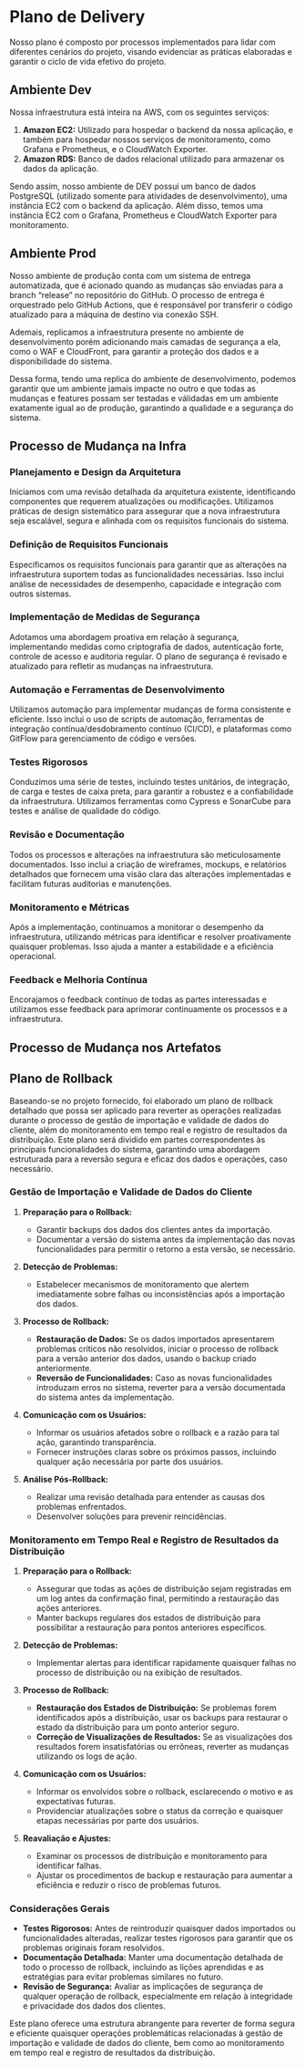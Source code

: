 # Plano de Delivery
Nosso plano é composto por processos implementados para lidar com diferentes cenários do projeto, visando evidenciar as práticas elaboradas e garantir o ciclo de vida efetivo do projeto.

## Ambiente Dev

Nossa infraestrutura está inteira na AWS, com os seguintes serviços:
1. **Amazon EC2:** Utilizado para hospedar o backend da nossa aplicação, e também para hospedar nossos serviços de monitoramento, como Grafana e Prometheus, e o CloudWatch Exporter.
2. **Amazon RDS:** Banco de dados relacional utilizado para armazenar os dados da aplicação.

Sendo assim, nosso ambiente de DEV possui um banco de dados PostgreSQL (utilizado somente para atividades de desenvolvimento), uma instância EC2 com o backend da aplicação. Além disso, temos uma instância EC2 com o Grafana, Prometheus e CloudWatch Exporter para monitoramento.

## Ambiente Prod
Nosso ambiente de produção conta com um sistema de entrega automatizada, que é acionado quando as mudanças são enviadas para a branch “release” no repositório do GitHub. O processo de entrega é orquestrado pelo GitHub Actions, que é responsável por transferir o código atualizado para a máquina de destino via conexão SSH.

Ademais, replicamos a infraestrutura presente no ambiente de desenvolvimento porém adicionando mais camadas de segurança a ela, como o WAF e CloudFront, para garantir a proteção dos dados e a disponibilidade do sistema.

Dessa forma, tendo uma replica do ambiente de desenvolvimento, podemos garantir que um ambiente jamais impacte no outro e que todas as mudanças e features possam ser testadas e válidadas em um ambiente exatamente igual ao de produção, garantindo a qualidade e a segurança do sistema.

## Processo de Mudança na Infra


### Planejamento e Design da Arquitetura
Iniciamos com uma revisão detalhada da arquitetura existente, identificando componentes que requerem atualizações ou modificações. Utilizamos práticas de design sistemático para assegurar que a nova infraestrutura seja escalável, segura e alinhada com os requisitos funcionais do sistema.

### Definição de Requisitos Funcionais
Especificamos os requisitos funcionais para garantir que as alterações na infraestrutura suportem todas as funcionalidades necessárias. Isso inclui análise de necessidades de desempenho, capacidade e integração com outros sistemas.

### Implementação de Medidas de Segurança
Adotamos uma abordagem proativa em relação à segurança, implementando medidas como criptografia de dados, autenticação forte, controle de acesso e auditoria regular. O plano de segurança é revisado e atualizado para refletir as mudanças na infraestrutura.

### Automação e Ferramentas de Desenvolvimento
Utilizamos automação para implementar mudanças de forma consistente e eficiente. Isso inclui o uso de scripts de automação, ferramentas de integração contínua/desdobramento contínuo (CI/CD), e plataformas como GitFlow para gerenciamento de código e versões.

### Testes Rigorosos
Conduzimos uma série de testes, incluindo testes unitários, de integração, de carga e testes de caixa preta, para garantir a robustez e a confiabilidade da infraestrutura. Utilizamos ferramentas como Cypress e SonarCube para testes e análise de qualidade do código.

### Revisão e Documentação
Todos os processos e alterações na infraestrutura são meticulosamente documentados. Isso inclui a criação de wireframes, mockups, e relatórios detalhados que fornecem uma visão clara das alterações implementadas e facilitam futuras auditorias e manutenções.

### Monitoramento e Métricas
Após a implementação, continuamos a monitorar o desempenho da infraestrutura, utilizando métricas para identificar e resolver proativamente quaisquer problemas. Isso ajuda a manter a estabilidade e a eficiência operacional.

### Feedback e Melhoria Contínua
Encorajamos o feedback contínuo de todas as partes interessadas e utilizamos esse feedback para aprimorar continuamente os processos e a infraestrutura.


## Processo de Mudança nos Artefatos

## Plano de Rollback
Baseando-se no projeto fornecido, foi elaborado um plano de rollback detalhado que possa ser aplicado para reverter as operações realizadas durante o processo de gestão de importação e validade de dados do cliente, além do monitoramento em tempo real e registro de resultados da distribuição. Este plano será dividido em partes correspondentes às principais funcionalidades do sistema, garantindo uma abordagem estruturada para a reversão segura e eficaz dos dados e operações, caso necessário.

### Gestão de Importação e Validade de Dados do Cliente

1. **Preparação para o Rollback:**
   - Garantir backups dos dados dos clientes antes da importação.
   - Documentar a versão do sistema antes da implementação das novas funcionalidades para permitir o retorno a esta versão, se necessário.

2. **Detecção de Problemas:**
   - Estabelecer mecanismos de monitoramento que alertem imediatamente sobre falhas ou inconsistências após a importação dos dados.

3. **Processo de Rollback:**
   - **Restauração de Dados:** Se os dados importados apresentarem problemas críticos não resolvidos, iniciar o processo de rollback para a versão anterior dos dados, usando o backup criado anteriormente.
   - **Reversão de Funcionalidades:** Caso as novas funcionalidades introduzam erros no sistema, reverter para a versão documentada do sistema antes da implementação.

4. **Comunicação com os Usuários:**
   - Informar os usuários afetados sobre o rollback e a razão para tal ação, garantindo transparência.
   - Fornecer instruções claras sobre os próximos passos, incluindo qualquer ação necessária por parte dos usuários.

5. **Análise Pós-Rollback:**
   - Realizar uma revisão detalhada para entender as causas dos problemas enfrentados.
   - Desenvolver soluções para prevenir reincidências.

### Monitoramento em Tempo Real e Registro de Resultados da Distribuição

1. **Preparação para o Rollback:**
   - Assegurar que todas as ações de distribuição sejam registradas em um log antes da confirmação final, permitindo a restauração das ações anteriores.
   - Manter backups regulares dos estados de distribuição para possibilitar a restauração para pontos anteriores específicos.

2. **Detecção de Problemas:**
   - Implementar alertas para identificar rapidamente quaisquer falhas no processo de distribuição ou na exibição de resultados.

3. **Processo de Rollback:**
   - **Restauração dos Estados de Distribuição:** Se problemas forem identificados após a distribuição, usar os backups para restaurar o estado da distribuição para um ponto anterior seguro.
   - **Correção de Visualizações de Resultados:** Se as visualizações dos resultados forem insatisfatórias ou errôneas, reverter as mudanças utilizando os logs de ação.

4. **Comunicação com os Usuários:**
   - Informar os envolvidos sobre o rollback, esclarecendo o motivo e as expectativas futuras.
   - Providenciar atualizações sobre o status da correção e quaisquer etapas necessárias por parte dos usuários.

5. **Reavaliação e Ajustes:**
   - Examinar os processos de distribuição e monitoramento para identificar falhas.
   - Ajustar os procedimentos de backup e restauração para aumentar a eficiência e reduzir o risco de problemas futuros.

### Considerações Gerais

- **Testes Rigorosos:** Antes de reintroduzir quaisquer dados importados ou funcionalidades alteradas, realizar testes rigorosos para garantir que os problemas originais foram resolvidos.
- **Documentação Detalhada:** Manter uma documentação detalhada de todo o processo de rollback, incluindo as lições aprendidas e as estratégias para evitar problemas similares no futuro.
- **Revisão de Segurança:** Avaliar as implicações de segurança de qualquer operação de rollback, especialmente em relação à integridade e privacidade dos dados dos clientes.

Este plano oferece uma estrutura abrangente para reverter de forma segura e eficiente quaisquer operações problemáticas relacionadas à gestão de importação e validade de dados do cliente, bem como ao monitoramento em tempo real e registro de resultados da distribuição.
